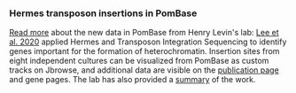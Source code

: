 ### Hermes transposon insertions in PomBase
<!-- newsfeed_thumbnail: transposon.png -->

[Read more](/news/2020-09-11-hermes-transposon-data-long) about the
new data in PomBase from Henry Levin's lab: [Lee et
al. 2020](/reference/PMID:32101745) applied
Hermes and Transposon Integration Sequencing to identify genes
important for the formation of heterochromatin. Insertion sites from
eight independent cultures can be visualized from PomBase as custom
tracks on Jbrowse, and additional data are visible on the [publication
page](/reference/PMID:32101745) and gene
pages. The lab has also provided a
[summary](/news/2020-09-11-hermes-transposon-data-long) of the work.


